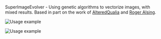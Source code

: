 SuperImageEvolver - Using genetic algorithms to vectorize images, with mixed results.
Based in part on the work of [AlteredQualia](http://alteredqualia.com/visualization/evolve/) and [Roger Alsing](http://rogeralsing.com/2008/12/07/genetic-programming-evolution-of-mona-lisa/).

![Usage example](http://i.imgur.com/wfAd7.png)

![Usage example](http://i.imgur.com/uEcxh.png)
